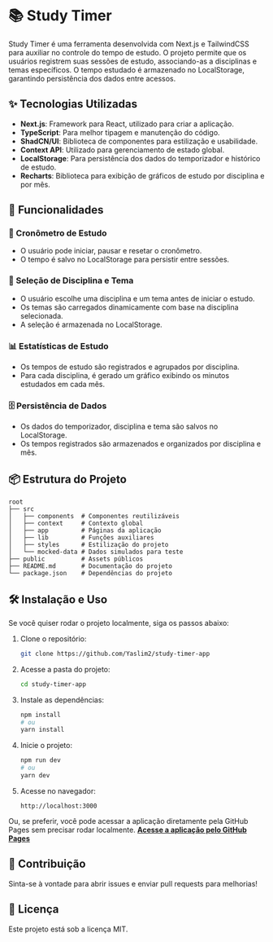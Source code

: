 # 📚 Study Timer

Study Timer é uma ferramenta desenvolvida com Next.js e TailwindCSS para auxiliar no controle do tempo de estudo. O projeto permite que os usuários registrem suas sessões de estudo, associando-as a disciplinas e temas específicos. O tempo estudado é armazenado no LocalStorage, garantindo persistência dos dados entre acessos.

## ✨ Tecnologias Utilizadas

- **Next.js**: Framework para React, utilizado para criar a aplicação.
- **TypeScript**: Para melhor tipagem e manutenção do código.
- **ShadCN/UI**: Biblioteca de componentes para estilização e usabilidade.
- **Context API**: Utilizado para gerenciamento de estado global.
- **LocalStorage**: Para persistência dos dados do temporizador e histórico de estudo.
- **Recharts**: Biblioteca para exibição de gráficos de estudo por disciplina e por mês.

## 🚀 Funcionalidades

### 🎯 Cronômetro de Estudo

- O usuário pode iniciar, pausar e resetar o cronômetro.
- O tempo é salvo no LocalStorage para persistir entre sessões.

### 📂 Seleção de Disciplina e Tema

- O usuário escolhe uma disciplina e um tema antes de iniciar o estudo.
- Os temas são carregados dinamicamente com base na disciplina selecionada.
- A seleção é armazenada no LocalStorage.

### 📊 Estatísticas de Estudo

- Os tempos de estudo são registrados e agrupados por disciplina.
- Para cada disciplina, é gerado um gráfico exibindo os minutos estudados em cada mês.

### 🗄️ Persistência de Dados

- Os dados do temporizador, disciplina e tema são salvos no LocalStorage.
- Os tempos registrados são armazenados e organizados por disciplina e mês.

## 📦 Estrutura do Projeto

```
root
├── src
│   ├── components  # Componentes reutilizáveis
│   ├── context     # Contexto global
│   ├── app         # Páginas da aplicação
│   ├── lib         # Funções auxiliares
│   ├── styles      # Estilização do projeto
│   └── mocked-data # Dados simulados para teste
├── public          # Assets públicos
├── README.md       # Documentação do projeto
└── package.json    # Dependências do projeto
```

## 🛠️ Instalação e Uso

Se você quiser rodar o projeto localmente, siga os passos abaixo:

1. Clone o repositório:

   ```bash
   git clone https://github.com/Yaslim2/study-timer-app
   ```

2. Acesse a pasta do projeto:

   ```bash
   cd study-timer-app
   ```

3. Instale as dependências:

   ```bash
   npm install
   # ou
   yarn install
   ```

4. Inicie o projeto:

   ```bash
   npm run dev
   # ou
   yarn dev
   ```

5. Acesse no navegador:
   ```
   http://localhost:3000
   ```

Ou, se preferir, você pode acessar a aplicação diretamente pela GitHub Pages sem precisar rodar localmente.
[**Acesse a aplicação pelo GitHub Pages**](https://yaslim2.github.io/study-timer-app/)

## 📝 Contribuição

Sinta-se à vontade para abrir issues e enviar pull requests para melhorias!

## 📄 Licença

Este projeto está sob a licença MIT.
